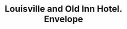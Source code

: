 ---
doi: 10.7916/D83B7B5F
date_other: '1915'
date_other_textual: '1915'
form: printed ephemera
genre:
- Envelopes
name:
- Louisville and Old Inn Hotel
object_in_context_url: https://biggert.cul.columbia.edu/items/view/ave_biggert_00314
subject_hierarchical_geographic:
- Louisville, Kentucky, United States
subject_name:
- Louisville and Old Inn Hotel
title: Louisville and Old Inn Hotel. Envelope
sort_title: Louisville and Old Inn Hotel. Envelope
call_number: ave_biggert_00314
coordinates:
- 38.22533333333334,-85.74166666666667
pid: ave_biggert_00314
identifiers: ave_biggert_00314
thumbnail: https://derivativo-2.library.columbia.edu/iiif/2/ldpd:344223/full/!256,256/0/native.jpg
permalink: /biggert/ave_biggert_00314/
layout: iiif-image-page
---